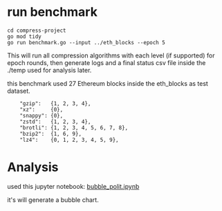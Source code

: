 # run benchmark




```
cd compress-project
go mod tidy
go run benchmark.go --input ../eth_blocks --epoch 5
```
This will run all compression algorithms with each level (if supported) for epoch rounds, then generate logs and a final status csv file inside the ./temp used for analysis later.

this benchmark used 27 Ethereum blocks inside the eth_blocks as test dataset.
```
	"gzip":   {1, 2, 3, 4},
	"xz":     {0},
	"snappy": {0},
	"zstd":   {1, 2, 3, 4},
	"brotli": {1, 2, 3, 4, 5, 6, 7, 8},
	"bzip2":  {1, 6, 9},
	"lz4":    {0, 1, 2, 3, 4, 5, 9},
```

# Analysis
used this jupyter notebook:
[bubble_polit.ipynb](https://github.com/PikaZ76/block-data/blob/main/compress-project/bubble_plot.ipynb)

it's will generate a bubble chart.

